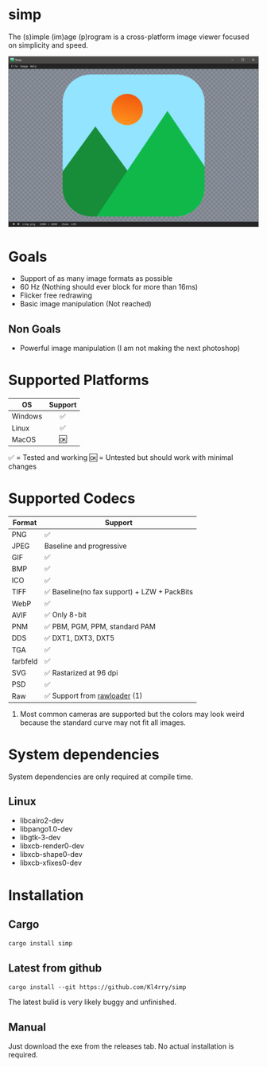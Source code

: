 # simp  
The (s)imple (im)age (p)rogram is a cross-platform image viewer focused on simplicity and speed.

![Screenshot](images/screenshot.png)

# Goals
* Support of as many image formats as possible
* 60 Hz (Nothing should ever block for more than 16ms)
* Flicker free redrawing
* Basic image manipulation (Not reached)

## Non Goals
* Powerful image manipulation (I am not making the next photoshop)

# Supported Platforms
| OS            | Support|
| ------------- |:------:|
| Windows       | ✅ |
| Linux         | ✅ |
| MacOS         | 🆗 |

✅ = Tested and working 🆗 = Untested but should work with minimal changes

# Supported Codecs
| Format | Support |
| ------ | -------- |
| PNG    | ✅ |
| JPEG   | Baseline and progressive |
| GIF    | ✅ |
| BMP    | ✅ |
| ICO    | ✅ |
| TIFF   | ✅ Baseline(no fax support) + LZW + PackBits |
| WebP   | ✅ |
| AVIF   | ✅ Only 8-bit |
| PNM    | ✅ PBM, PGM, PPM, standard PAM |
| DDS    | ✅ DXT1, DXT3, DXT5 |
| TGA    | ✅ |
| farbfeld | ✅ |
| SVG    | ✅ Rastarized at 96 dpi |
| PSD    | ✅ 
| Raw    | ✅ Support from [rawloader](https://github.com/pedrocr/rawloader) (1) |

1. Most common cameras are supported but the colors may look weird because the standard curve may not fit all images.

# System dependencies
System dependencies are only required at compile time.
## Linux
* libcairo2-dev
* libpango1.0-dev
* libgtk-3-dev
* libxcb-render0-dev
* libxcb-shape0-dev
* libxcb-xfixes0-dev

# Installation
## Cargo
```shell
cargo install simp
```
## Latest from github
```shell
cargo install --git https://github.com/Kl4rry/simp
```
The latest bulid is very likely buggy and unfinished.
## Manual
Just download the exe from the releases tab. No actual installation is required.
